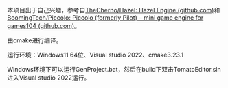 本项目出于自己兴趣，参考自[TheCherno/Hazel: Hazel Engine (github.com)](https://github.com/TheCherno/Hazel)和[BoomingTech/Piccolo: Piccolo (formerly Pilot) – mini game engine for games104 (github.com)](https://github.com/BoomingTech/Piccolo)。

由cmake进行编译。

运行环境：Windows11 64位、Visual studio 2022、cmake3.23.1

Windows环境下可以运行GenProject.bat，然后在build下双击TomatoEditor.sln进入Visual studio 2022运行。